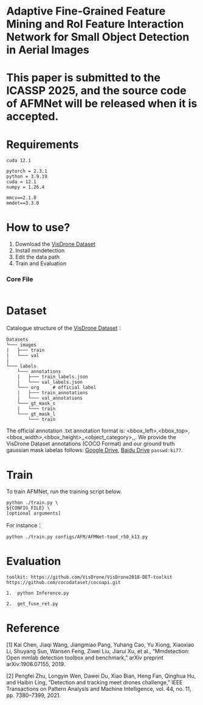 

# Adaptive Fine-Grained Feature Mining and RoI Feature Interaction Network for Small Object Detection in Aerial Images



# This paper is submitted to the ICASSP 2025, and the source code of AFMNet will be released when it is accepted.



# Requirements

```
cuda 12.1

pytorch = 2.3.1
python = 3.9.19
cuda = 12.1
numpy = 1.26.4

mmcv==2.1.0
mmdet==3.3.0

```



# How to use?

1. Download the [VisDrone Dataset](https://github.com/VisDrone/VisDrone-Dataset)
2. Install mmdetection
3. Edit the data path
4. Train and Evaluation

### Core File
```

```

# Dataset

Catalogue structure of the [VisDrone Dataset](https://github.com/VisDrone/VisDrone-Dataset)：

```
Datasets
└─── images
|	├─── train
|	└─── val
|
└─── labels
	└─── annotations  
	|	├─── train_labels.json
	|	└─── val_labels.json
	└─── org	 # official label
	|	├─── train_annotations  
	|	└─── val_annotations    
	└─── gt_mask_s  
	|	└─── train  
	└─── gt_mask_l  
		└─── train  

```


The official annotation .txt annotation format is: <bbox_left>,<bbox_top>,<bbox_width>,<bbox_height>,<score>,<object_category>,<truncation>,<occlusion>.
We provide the VisDrone Dataset annotations (COCO Format) and our ground truth gaussian mask labelas follows:
[Google Drive](https://drive.google.com/file/d/1HYMeZmjT3-yW7PFpIzJtr84Sc8JqIrLG/view?usp=sharing), [Baidu Drive](https://pan.baidu.com/s/1kAsSlg8QHvD83E-3SMrZZg ) `passwd:ki77`.


# Train

To train AFMNet, run the training script below.

```
python ./train.py \
${CONFIG_FILE} \
[optional arguments]
```

For instance：

```
python ./train.py configs/AFM/AFMNet-tood_r50_k13.py
```

# Evaluation

    toolkit: https://github.com/VisDrone/VisDrone2018-DET-toolkit   https://github.com/cocodataset/cocoapi.git
    
    1.  python Inference.py
    
    2.  get_fuse_ret.py

  

# Reference
[1] Kai Chen, Jiaqi Wang, Jiangmiao Pang, Yuhang Cao, Yu Xiong, Xiaoxiao Li, Shuyang Sun, Wansen Feng, Ziwei Liu, Jiarui Xu, et al., “Mmdetection: Open mmlab detection toolbox and benchmark,” arXiv preprint arXiv:1906.07155, 2019.

[2] Pengfei Zhu, Longyin Wen, Dawei Du, Xiao Bian, Heng Fan, Qinghua Hu, and Haibin Ling, “Detection and tracking meet drones challenge,” IEEE Transactions on Pattern Analysis and Machine Intelligence, vol. 44, no. 11, pp. 7380–7399, 2021.
